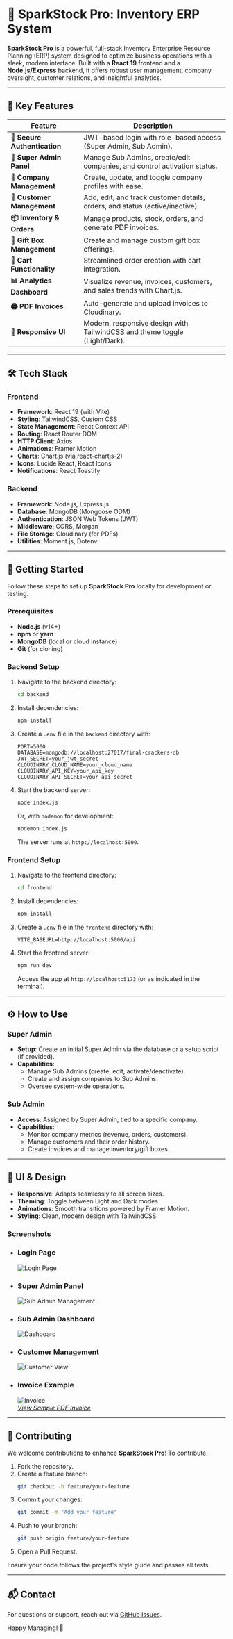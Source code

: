 # 🎉 SparkStock Pro: Inventory ERP System

**SparkStock Pro** is a powerful, full-stack Inventory Enterprise Resource Planning (ERP) system designed to optimize business operations with a sleek, modern interface. Built with a **React 19** frontend and a **Node.js/Express** backend, it offers robust user management, company oversight, customer relations, and insightful analytics.

---

## 🌟 Key Features

| Feature                      | Description                                                                  |
| ---------------------------- | ---------------------------------------------------------------------------- |
| **🔐 Secure Authentication** | JWT-based login with role-based access (Super Admin, Sub Admin).             |
| **👑 Super Admin Panel**     | Manage Sub Admins, create/edit companies, and control activation status.     |
| **🏢 Company Management**    | Create, update, and toggle company profiles with ease.                       |
| **🤝 Customer Management**   | Add, edit, and track customer details, orders, and status (active/inactive). |
| **📦 Inventory & Orders**    | Manage products, stock, orders, and generate PDF invoices.                   |
| **🎁 Gift Box Management**   | Create and manage custom gift box offerings.                                 |
| **🛒 Cart Functionality**    | Streamlined order creation with cart integration.                            |
| **📊 Analytics Dashboard**   | Visualize revenue, invoices, customers, and sales trends with Chart.js.      |
| **🖨️ PDF Invoices**          | Auto-generate and upload invoices to Cloudinary.                             |
| **🌈 Responsive UI**         | Modern, responsive design with TailwindCSS and theme toggle (Light/Dark).    |

---

## 🛠️ Tech Stack

### Frontend

- **Framework**: React 19 (with Vite)
- **Styling**: TailwindCSS, Custom CSS
- **State Management**: React Context API
- **Routing**: React Router DOM
- **HTTP Client**: Axios
- **Animations**: Framer Motion
- **Charts**: Chart.js (via react-chartjs-2)
- **Icons**: Lucide React, React Icons
- **Notifications**: React Toastify

### Backend

- **Framework**: Node.js, Express.js
- **Database**: MongoDB (Mongoose ODM)
- **Authentication**: JSON Web Tokens (JWT)
- **Middleware**: CORS, Morgan
- **File Storage**: Cloudinary (for PDFs)
- **Utilities**: Moment.js, Dotenv

---

## 🚀 Getting Started

Follow these steps to set up **SparkStock Pro** locally for development or testing.

### Prerequisites

- **Node.js** (v14+)
- **npm** or **yarn**
- **MongoDB** (local or cloud instance)
- **Git** (for cloning)

### Backend Setup

1. Navigate to the backend directory:
   ```bash
   cd backend
   ```
2. Install dependencies:
   ```bash
   npm install
   ```
3. Create a `.env` file in the `backend` directory with:
   ```env
   PORT=5000
   DATABASE=mongodb://localhost:27017/final-crackers-db
   JWT_SECRET=your_jwt_secret
   CLOUDINARY_CLOUD_NAME=your_cloud_name
   CLOUDINARY_API_KEY=your_api_key
   CLOUDINARY_API_SECRET=your_api_secret
   ```
4. Start the backend server:
   ```bash
   node index.js
   ```
   Or, with `nodemon` for development:
   ```bash
   nodemon index.js
   ```
   The server runs at `http://localhost:5000`.

### Frontend Setup

1. Navigate to the frontend directory:
   ```bash
   cd frontend
   ```
2. Install dependencies:
   ```bash
   npm install
   ```
3. Create a `.env` file in the `frontend` directory with:
   ```env
   VITE_BASEURL=http://localhost:5000/api
   ```
4. Start the frontend server:
   ```bash
   npm run dev
   ```
   Access the app at `http://localhost:5173` (or as indicated in the terminal).

---

## ⚙️ How to Use

### Super Admin

- **Setup**: Create an initial Super Admin via the database or a setup script (if provided).
- **Capabilities**:
  - Manage Sub Admins (create, edit, activate/deactivate).
  - Create and assign companies to Sub Admins.
  - Oversee system-wide operations.

### Sub Admin

- **Access**: Assigned by Super Admin, tied to a specific company.
- **Capabilities**:
  - Monitor company metrics (revenue, orders, customers).
  - Manage customers and their order history.
  - Create invoices and manage inventory/gift boxes.

---

## 🎨 UI & Design

- **Responsive**: Adapts seamlessly to all screen sizes.
- **Theming**: Toggle between Light and Dark modes.
- **Animations**: Smooth transitions powered by Framer Motion.
- **Styling**: Clean, modern design with TailwindCSS.

### Screenshots

- ### Login Page
  ![Login Page](https://res.cloudinary.com/dkro770eh/image/upload/v1747217538/Screenshot_2025-05-14_152636_lnb4hs.png)
- ### Super Admin Panel
  ![Sub Admin Management](https://res.cloudinary.com/dkro770eh/image/upload/v1747217538/Screenshot_2025-05-14_152649_mvxsdm.png)
- ### Sub Admin Dashboard
  ![Dashboard](https://res.cloudinary.com/dkro770eh/image/upload/v1747217538/Screenshot_2025-05-14_152707_ohojvk.png)
- ### Customer Management
  ![Customer View](https://res.cloudinary.com/dkro770eh/image/upload/v1747217537/Screenshot_2025-05-14_152735_jzkw5s.png)
- ### Invoice Example
  ![Invoice](https://res.cloudinary.com/dkro770eh/image/upload/v1747217537/Screenshot_2025-05-14_152941_fbtcts.png)  
  _[View Sample PDF Invoice](https://res.cloudinary.com/dkro770eh/raw/upload/v1747216779/Mahesh%20Crackers%20Shop/Vignesh_2025-05-14_15-29-36.pdf)_

---

## 🤝 Contributing

We welcome contributions to enhance **SparkStock Pro**! To contribute:

1. Fork the repository.
2. Create a feature branch:
   ```bash
   git checkout -b feature/your-feature
   ```
3. Commit your changes:
   ```bash
   git commit -m "Add your feature"
   ```
4. Push to your branch:
   ```bash
   git push origin feature/your-feature
   ```
5. Open a Pull Request.

Ensure your code follows the project's style guide and passes all tests.

---

## 📬 Contact

For questions or support, reach out via [GitHub Issues](https://github.com/your-repo/sparkstock-pro/issues).

Happy Managing! 🚀
